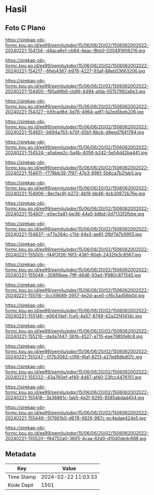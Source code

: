# Hasil

## Foto C Plano

https://sirekap-obj-formc.kpu.go.id/ee99/pemilu/pdpr/15/06/06/20/02/1506062002022-20240221-154134--d4aca8e1-cb84-4aac-9bb0-030491906216.jpg

https://sirekap-obj-formc.kpu.go.id/ee99/pemilu/pdpr/15/06/06/20/02/1506062002022-20240221-154217--6feb4367-b976-4227-93af-88eb53663206.jpg

https://sirekap-obj-formc.kpu.go.id/ee99/pemilu/pdpr/15/06/06/20/02/1506062002022-20240221-154405--f95a99b6-cb96-4494-afda-05157992a6e3.jpg

https://sirekap-obj-formc.kpu.go.id/ee99/pemilu/pdpr/15/06/06/20/02/1506062002022-20240221-154327--b5fcad8d-3d76-4964-adf1-fa2ed5beb206.jpg

https://sirekap-obj-formc.kpu.go.id/ee99/pemilu/pdpr/15/06/06/20/02/1506062002022-20240221-154651--b694a763-b70f-45b1-8bcb-d8eed7841784.jpg

https://sirekap-obj-formc.kpu.go.id/ee99/pemilu/pdpr/15/06/06/20/02/1506062002022-20240221-154524--a5abee2c-5a4b-4058-b242-5e54d42ba441.jpg

https://sirekap-obj-formc.kpu.go.id/ee99/pemilu/pdpr/15/06/06/20/02/1506062002022-20240221-154611--f778bb39-7f87-47e3-9981-5b6ca7b2fab0.jpg

https://sirekap-obj-formc.kpu.go.id/ee99/pemilu/pdpr/15/06/06/20/02/1506062002022-20240221-154906--8ecfac6f-b272-4b19-bb46-4cb30872b76e.jpg

https://sirekap-obj-formc.kpu.go.id/ee99/pemilu/pdpr/15/06/06/20/02/1506062002022-20240221-154807--e0ec5a81-be36-44a5-b8bd-0d7132f2fbbe.jpg

https://sirekap-obj-formc.kpu.go.id/ee99/pemilu/pdpr/15/06/06/20/02/1506062002022-20240221-154837--e77a284c-c11d-44e3-ae81-2fbf7d7b9955.jpg

https://sirekap-obj-formc.kpu.go.id/ee99/pemilu/pdpr/15/06/06/20/02/1506062002022-20240221-155005--f44f3f26-16f3-4361-80eb-2432fe3c8567.jpg

https://sirekap-obj-formc.kpu.go.id/ee99/pemilu/pdpr/15/06/06/20/02/1506062002022-20240221-155048--308f6bee-7fff-46d6-93ad-1f980c871545.jpg

https://sirekap-obj-formc.kpu.go.id/ee99/pemilu/pdpr/15/06/06/20/02/1506062002022-20240221-155116--3cc59689-3957-4e2d-ace0-cf6c5ad56b0d.jpg

https://sirekap-obj-formc.kpu.go.id/ee99/pemilu/pdpr/15/06/06/20/02/1506062002022-20240221-155146--e0647def-7ce5-4a57-8749-42a22f4141dc.jpg

https://sirekap-obj-formc.kpu.go.id/ee99/pemilu/pdpr/15/06/06/20/02/1506062002022-20240221-155216--da4a7447-361b-4527-a715-eae7985fe8c8.jpg

https://sirekap-obj-formc.kpu.go.id/ee99/pemilu/pdpr/15/06/06/20/02/1506062002022-20240221-155247--017b3082-c0f6-4faf-8213-a27ed8dbd07c.jpg

https://sirekap-obj-formc.kpu.go.id/ee99/pemilu/pdpr/15/06/06/20/02/1506062002022-20240221-155332--43a760ef-ef49-4d87-af40-23fcc4476151.jpg

https://sirekap-obj-formc.kpu.go.id/ee99/pemilu/pdpr/15/06/06/20/02/1506062002022-20240221-155418--3a36861c-1ab5-4e2f-9295-8585abdad454.jpg

https://sirekap-obj-formc.kpu.go.id/ee99/pemilu/pdpr/15/06/06/20/02/1506062002022-20240221-155448--5f7661b0-d678-4826-987c-ec4edae424e5.jpg

https://sirekap-obj-formc.kpu.go.id/ee99/pemilu/pdpr/15/06/06/20/02/1506062002022-20240221-155520--f84752a0-3605-4caa-82d0-d10d0dedc688.jpg


## Metadata

| Key        | Value               |
| ---------- | ------------------- |
| Time Stamp | 2024-02-22 11:03:33 |
| Kode Dapil | 1501                |



